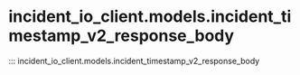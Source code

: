 # incident_io_client.models.incident_timestamp_v2_response_body

::: incident_io_client.models.incident_timestamp_v2_response_body